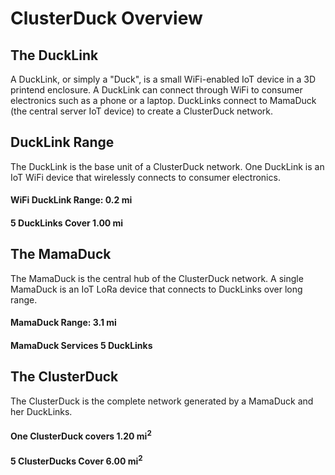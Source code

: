 # ClusterDuck Overview

## The DuckLink

A DuckLink, or simply a "Duck", is a small WiFi-enabled IoT device in a 3D printend enclosure. A DuckLink can connect through WiFi to consumer electronics such as a phone or a laptop. DuckLinks connect to MamaDuck (the central server IoT device) to create a ClusterDuck network.

## DuckLink Range

The DuckLink is the base unit of a ClusterDuck network. One DuckLink is an IoT WiFi device that wirelessly connects to consumer electronics.


#### WiFi DuckLink Range: 0.2 mi

#### 5 DuckLinks Cover 1.00 mi

## The MamaDuck

The MamaDuck is the central hub of the ClusterDuck network. A single MamaDuck is an IoT LoRa device that connects to DuckLinks over long range.


#### MamaDuck Range: 3.1 mi


#### MamaDuck Services 5 DuckLinks

## The ClusterDuck

The ClusterDuck is the complete network generated by a MamaDuck and her DuckLinks.


#### One ClusterDuck covers 1.20 mi<sup>2</sup>

#### 5 ClusterDucks Cover 6.00 mi<sup>2</sup>
